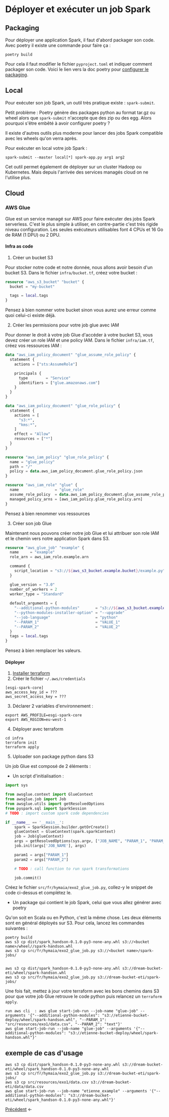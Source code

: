 # Déployer et exécuter un job Spark

## Packaging

Pour déployer une application Spark, il faut d'abord packager son code. Avec poetry il existe une commande pour faire ça :

```shell
poetry build
```

Pour cela il faut modifier le fichier `pyproject.toml` et indiquer comment packager son code. Voici le lien vers la doc poetry pour [configurer le packaging](https://python-poetry.org/docs/pyproject/#packages).

## Local

Pour exécuter son job Spark, un outil très pratique existe : `spark-submit`.

Petit problème : Poetry génère des packages python au format tar.gz ou wheel alors que `spark-submit` n'accepte que des zip ou des egg. Alors pourquoi s'être embêté à avoir configurer poetry ?

Il existe d'autres outils plus moderne pour lancer des jobs Spark compatible avec les wheels qu'on verra après.

Pour exécuter en local votre job Spark :

```shell
spark-submit --master local[*] spark-app.py arg1 arg2
```

Cet outil permet également de déployer sur un cluster Hadoop ou Kubernetes. Mais depuis l'arrivée des services managés cloud on ne l'utilise plus. 

## Cloud

### AWS Glue

Glue est un service managé sur AWS pour faire exécuter des jobs Spark serverless. C'est le plus simple à utiliser, en contre-partie c'est très rigide niveau configuration. Les seules exécuteurs utilisables font 4 CPUs et 16 Go de RAM (1 DPU) ou 2 DPU.

#### Infra as code

1. Créer un bucket S3

Pour stocker notre code et notre donnée, nous allons avoir besoin d'un bucket S3. Dans le fichier `infra/bucket.tf`, créez votre bucket :

```terraform
resource "aws_s3_bucket" "bucket" {
  bucket = "my-bucket"

  tags = local.tags
}
```

Pensez à bien nommer votre bucket sinon vous aurez une erreur comme quoi celui-ci existe déjà.

2. Créer les permissions pour votre job glue avec IAM

Pour donner le droit à votre job Glue d'accéder à votre bucket S3, vous devez créer un role IAM et une policy IAM. Dans le fichier `infra/iam.tf`, créez vos ressources IAM :

```terraform
data "aws_iam_policy_document" "glue_assume_role_policy" {
  statement {
    actions = ["sts:AssumeRole"]

    principals {
      type        = "Service"
      identifiers = ["glue.amazonaws.com"]
    }
  }
}

data "aws_iam_policy_document" "glue_role_policy" {
  statement {
    actions = [
      "s3:*",
      "kms:*",
    ]
    effect = "Allow"
    resources = ["*"]
  }
}

resource "aws_iam_policy" "glue_role_policy" {
  name = "glue_policy"
  path = "/"
  policy = data.aws_iam_policy_document.glue_role_policy.json
}

resource "aws_iam_role" "glue" {
  name                = "glue_role"
  assume_role_policy  = data.aws_iam_policy_document.glue_assume_role_policy.json
  managed_policy_arns = [aws_iam_policy.glue_role_policy.arn]
}
```

Pensez à bien renommer vos ressources

3. Créer son job Glue

Maintenant nous pouvons créer notre job Glue et lui attribuer son role IAM et le chemin vers notre application Spark dans S3. 

```terraform
resource "aws_glue_job" "example" {
  name     = "example"
  role_arn = aws_iam_role.example.arn

  command {
    script_location = "s3://${aws_s3_bucket.example.bucket}/example.py"
  }

  glue_version = "3.0"
  number_of_workers = 2
  worker_type = "Standard"
  
  default_arguments = {
    "--additional-python-modules"       = "s3://${aws_s3_bucket.example.bucket}/prefix/lib_A.whl"
    "--python-modules-installer-option" = "--upgrade"
    "--job-language"                    = "python"
    "--PARAM_1"                         = "VALUE_1"
    "--PARAM_2"                         = "VALUE_2"
  }
  tags = local.tags
}
```

Pensez à bien remplacer les valeurs.

#### Déployer

1. [Installer terraform](https://developer.hashicorp.com/terraform/tutorials/aws-get-started/install-cli)
2. Créer le fichier `~/.aws/credentials`

```shell
[esgi-spark-core]
aws_access_key_id = ???
aws_secret_access_key = ???
```

3. Déclarer 2 variables d'environnement :

```shell
export AWS_PROFILE=esgi-spark-core
export AWS_REGION=eu-west-1
```

4. Déployer avec terraform

```shell
cd infra
terraform init
terraform apply
```

5. Uploader son package python dans S3

Un job Glue est composé de 2 éléments :
* Un script d'initialisation :
```python
import sys

from awsglue.context import GlueContext
from awsglue.job import Job
from awsglue.utils import getResolvedOptions
from pyspark.sql import SparkSession
# TODO : import custom spark code dependencies

if __name__ == '__main__':
    spark = SparkSession.builder.getOrCreate()
    glueContext = GlueContext(spark.sparkContext)
    job = Job(glueContext)
    args = getResolvedOptions(sys.argv, ["JOB_NAME", "PARAM_1", "PARAM_2"])
    job.init(args['JOB_NAME'], args)

    param1 = args["PARAM_1"]
    param2 = args["PARAM_2"]

    # TODO : call function to run spark transformations

    job.commit()
```

Créez le fichier `src/fr/hymaia/exo2_glue_job.py`, collez-y le snippet de code ci-dessus et complétez le.

* Un package qui contient le job Spark, celui que vous allez générer avec poetry

Qu'on soit en Scala ou en Python, c'est la même chose. Les deux éléments sont en général déployés sur S3. Pour cela, lancez les commandes suivantes :

```shell
poetry build
aws s3 cp dist/spark_handson-0.1.0-py3-none-any.whl s3://<bucket name>/wheel//spark-handson.whl
aws s3 cp src/fr/hymaia/exo2_glue_job.py s3://<bucket name>/spark-jobs/


aws s3 cp dist/spark_handson-0.1.0-py3-none-any.whl s3://dream-bucket-eti/wheel/spark-handson.whl
aws s3 cp src/fr/hymaia/exo2_glue_job.py s3://dream-bucket-eti/spark-jobs/
```

Une fois fait, mettez à jour votre terraform avec les bons chemins dans S3 pour que votre job Glue retrouve le code python puis relancez un `terraform apply`.

```
run aws cli  : aws glue start-job-run --job-name "glue-job" --arguments '{"--additional-python-modules": "s3://etienne-bucket-deploy/wheel/spark-handson.whl", "--PARAM_1": "src/resources/exo1/data.csv", "--PARAM_2": "text"}'
aws glue start-job-run --job-name "glue-job" --arguments '{"--additional-python-modules": "s3://etienne-bucket-deploy/wheel/spark-handson.whl"}'
```
## exemple de cas d'usage

```
aws s3 cp dist/spark_handson-0.1.0-py3-none-any.whl s3://dream-bucket-eti/wheel/spark_handson-0.1.0-py3-none-any.whl
aws s3 cp src/fr/hymaia/exo2_glue_job.py s3://dream-bucket-eti/spark-jobs/
aws s3 cp src/resources/exo1/data.csv s3://dream-bucket-eti/data/data.csv 
aws glue start-job-run --job-name "etienne_example" --arguments '{"--additional-python-modules": "s3://dream-bucket-eti/wheel/spark_handson-0.1.0-py3-none-any.whl"}'
```


[Précédent](exo4.md) <-
